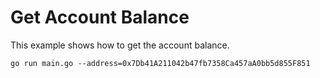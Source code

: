 # Get Account Balance

This example shows how to get the account balance.

```
go run main.go --address=0x7Db41A211042b47fb7358Ca457aA0bb5d855F851
```
